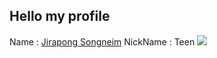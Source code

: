   ## Hello my profile ##
  
  Name : [Jirapong Songneim](https://www.facebook.com/profile.php?id=100012714318389)
  NickName : Teen
  ![](https://scontent.fbkk14-1.fna.fbcdn.net/v/t1.0-9/128401496_1088096111624189_7268053486184730546_n.jpg?_nc_cat=100&ccb=2&_nc_sid=09cbfe&_nc_eui2=AeGmQ-VsvJ_ddYpB22YybwP3vPNpetepQJa882l616lAlsTNO8ORlgX0kGD5vh6k-PESBs9R0tUJAvmaJeqRTW9t&_nc_ohc=vp2DOr1CcoEAX_f0UDz&_nc_ht=scontent.fbkk14-1.fna&oh=54d8a5abbf0cbdd84110f6bafa4a6bfc&oe=600A8346)
